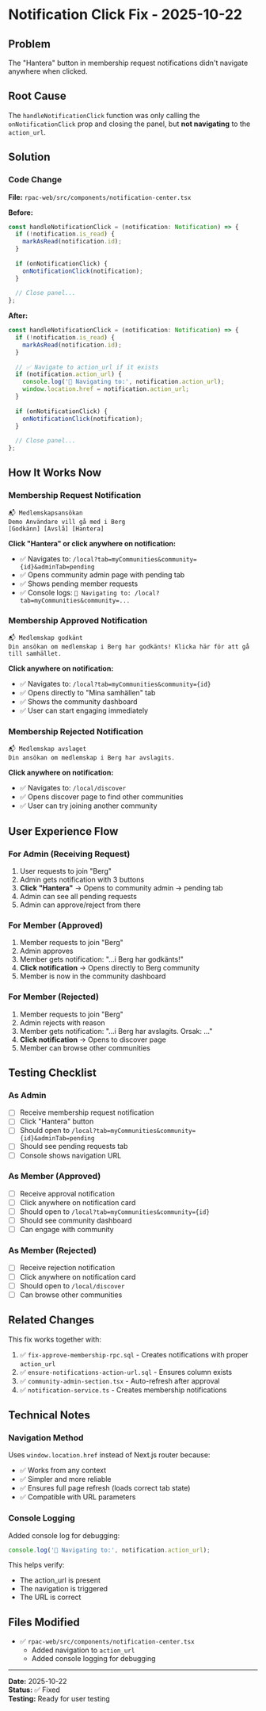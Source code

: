 # Notification Click Fix - 2025-10-22

## Problem
The "Hantera" button in membership request notifications didn't navigate anywhere when clicked.

## Root Cause
The `handleNotificationClick` function was only calling the `onNotificationClick` prop and closing the panel, but **not navigating** to the `action_url`.

## Solution

### Code Change
**File:** `rpac-web/src/components/notification-center.tsx`

**Before:**
```typescript
const handleNotificationClick = (notification: Notification) => {
  if (!notification.is_read) {
    markAsRead(notification.id);
  }
  
  if (onNotificationClick) {
    onNotificationClick(notification);
  }
  
  // Close panel...
};
```

**After:**
```typescript
const handleNotificationClick = (notification: Notification) => {
  if (!notification.is_read) {
    markAsRead(notification.id);
  }
  
  // ✅ Navigate to action_url if it exists
  if (notification.action_url) {
    console.log('🔗 Navigating to:', notification.action_url);
    window.location.href = notification.action_url;
  }
  
  if (onNotificationClick) {
    onNotificationClick(notification);
  }
  
  // Close panel...
};
```

## How It Works Now

### Membership Request Notification
```
📬 Medlemskapsansökan
Demo Användare vill gå med i Berg
[Godkänn] [Avslå] [Hantera]
```

**Click "Hantera" or click anywhere on notification:**
- ✅ Navigates to: `/local?tab=myCommunities&community={id}&adminTab=pending`
- ✅ Opens community admin page with pending tab
- ✅ Shows pending member requests
- ✅ Console logs: `🔗 Navigating to: /local?tab=myCommunities&community=...`

### Membership Approved Notification
```
📬 Medlemskap godkänt
Din ansökan om medlemskap i Berg har godkänts! Klicka här för att gå till samhället.
```

**Click anywhere on notification:**
- ✅ Navigates to: `/local?tab=myCommunities&community={id}`
- ✅ Opens directly to "Mina samhällen" tab
- ✅ Shows the community dashboard
- ✅ User can start engaging immediately

### Membership Rejected Notification
```
📬 Medlemskap avslaget
Din ansökan om medlemskap i Berg har avslagits.
```

**Click anywhere on notification:**
- ✅ Navigates to: `/local/discover`
- ✅ Opens discover page to find other communities
- ✅ User can try joining another community

## User Experience Flow

### For Admin (Receiving Request)
1. User requests to join "Berg"
2. Admin gets notification with 3 buttons
3. **Click "Hantera"** → Opens to community admin → pending tab
4. Admin can see all pending requests
5. Admin can approve/reject from there

### For Member (Approved)
1. Member requests to join "Berg"
2. Admin approves
3. Member gets notification: "...i Berg har godkänts!"
4. **Click notification** → Opens directly to Berg community
5. Member is now in the community dashboard

### For Member (Rejected)
1. Member requests to join "Berg"
2. Admin rejects with reason
3. Member gets notification: "...i Berg har avslagits. Orsak: ..."
4. **Click notification** → Opens to discover page
5. Member can browse other communities

## Testing Checklist

### As Admin
- [ ] Receive membership request notification
- [ ] Click "Hantera" button
- [ ] Should open to `/local?tab=myCommunities&community={id}&adminTab=pending`
- [ ] Should see pending requests tab
- [ ] Console shows navigation URL

### As Member (Approved)
- [ ] Receive approval notification
- [ ] Click anywhere on notification card
- [ ] Should open to `/local?tab=myCommunities&community={id}`
- [ ] Should see community dashboard
- [ ] Can engage with community

### As Member (Rejected)
- [ ] Receive rejection notification
- [ ] Click anywhere on notification card
- [ ] Should open to `/local/discover`
- [ ] Can browse other communities

## Related Changes

This fix works together with:
1. ✅ `fix-approve-membership-rpc.sql` - Creates notifications with proper `action_url`
2. ✅ `ensure-notifications-action-url.sql` - Ensures column exists
3. ✅ `community-admin-section.tsx` - Auto-refresh after approval
4. ✅ `notification-service.ts` - Creates membership notifications

## Technical Notes

### Navigation Method
Uses `window.location.href` instead of Next.js router because:
- ✅ Works from any context
- ✅ Simpler and more reliable
- ✅ Ensures full page refresh (loads correct tab state)
- ✅ Compatible with URL parameters

### Console Logging
Added console log for debugging:
```typescript
console.log('🔗 Navigating to:', notification.action_url);
```

This helps verify:
- The action_url is present
- The navigation is triggered
- The URL is correct

## Files Modified

- ✅ `rpac-web/src/components/notification-center.tsx`
  - Added navigation to `action_url`
  - Added console logging for debugging

---

**Date:** 2025-10-22  
**Status:** ✅ Fixed  
**Testing:** Ready for user testing

